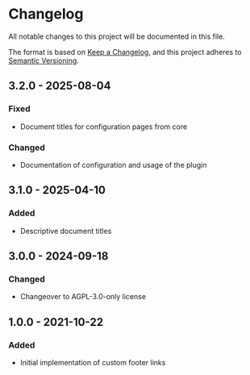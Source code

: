 # Changelog
All notable changes to this project will be documented in this file.

The format is based on [Keep a Changelog](https://keepachangelog.com/en/1.0.0/),
and this project adheres to [Semantic Versioning](https://semver.org/spec/v2.0.0.html).

## 3.2.0 - 2025-08-04
### Fixed
- Document titles for configuration pages from core

### Changed
- Documentation of configuration and usage of the plugin

## 3.1.0 - 2025-04-10
### Added
- Descriptive document titles

## 3.0.0 - 2024-09-18
### Changed
- Changeover to AGPL-3.0-only license

## 1.0.0 - 2021-10-22
### Added
- Initial implementation of custom footer links

